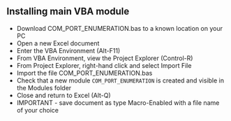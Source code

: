 ## Installing main VBA module

- Download COM_PORT_ENUMERATION.bas to a known location on your PC  
- Open a new Excel document   
- Enter the VBA Environment (Alt-F11)  
- From VBA Environment, view the Project Explorer (Control-R)  
- From Project Explorer, right-hand click and select Import File  
- Import the file COM_PORT_ENUMERATION.bas 
- Check that a new module `COM_PORT_ENUMERATION` is created and visible in the Modules folder 
- Close and return to Excel (Alt-Q)  
- IMPORTANT - save document as type Macro-Enabled with a file name of your choice  
